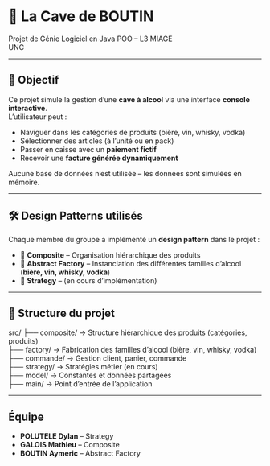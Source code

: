 # 🥂 La Cave de BOUTIN

Projet de Génie Logiciel en Java POO – L3 MIAGE  
UNC

---

## 🎯 Objectif

Ce projet simule la gestion d’une **cave à alcool** via une interface **console interactive**.  
L’utilisateur peut :
- Naviguer dans les catégories de produits (bière, vin, whisky, vodka)
- Sélectionner des articles (à l’unité ou en pack)
- Passer en caisse avec un **paiement fictif**
- Recevoir une **facture générée dynamiquement**

Aucune base de données n’est utilisée – les données sont simulées en mémoire.

---

## 🛠️ Design Patterns utilisés

Chaque membre du groupe a implémenté un **design pattern** dans le projet :

- 🧩 **Composite** – Organisation hiérarchique des produits  
- 🧪 **Abstract Factory** – Instanciation des différentes familles d’alcool (**bière, vin, whisky, vodka**)  
- 🎯 **Strategy** – (en cours d’implémentation)

---

## 📁 Structure du projet
src/
├── composite/ → Structure hiérarchique des produits (catégories, produits)  
├── factory/ → Fabrication des familles d’alcool (bière, vin, whisky, vodka)  
├── commande/ → Gestion client, panier, commande  
├── strategy/ → Stratégies métier (en cours)  
├── model/ → Constantes et données partagées  
├── main/ → Point d’entrée de l’application

---

## Équipe

- **POLUTELE Dylan** – Strategy  
- **GALOIS Mathieu** – Composite  
- **BOUTIN Aymeric** – Abstract Factory  
